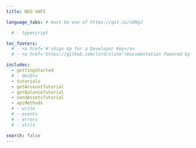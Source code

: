 ```yaml
---
title: NEO dAPI

language_tabs: # must be one of https://git.io/vQNgJ

  # - typescript

toc_footers:
  # - <a href='#'>Sign Up for a Developer Key</a>
  # - <a href='https://github.com/lord/slate'>Documentation Powered by Slate</a>

includes:
  - gettingStarted
  # - devEnv
  - tutorials
  - getAccountTutorial
  - getBalanceTutorial
  - sendAssetsTutorial
  - apiMethods
  # - write
  # - events
  # - errors
  # - utils

search: false
---
```

